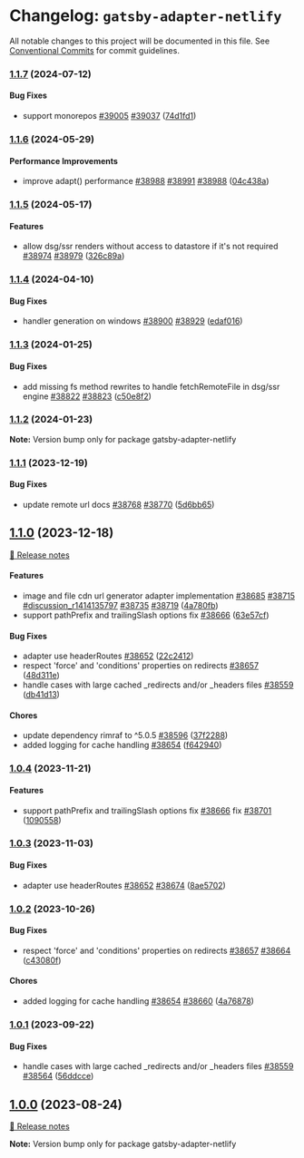 # Changelog: `gatsby-adapter-netlify`

All notable changes to this project will be documented in this file.
See [Conventional Commits](https://conventionalcommits.org) for commit guidelines.

### [1.1.7](https://github.com/gatsbyjs/gatsby/commits/gatsby-adapter-netlify@1.1.7/packages/gatsby-adapter-netlify) (2024-07-12)

#### Bug Fixes

- support monorepos [#39005](https://github.com/gatsbyjs/gatsby/issues/39005) [#39037](https://github.com/gatsbyjs/gatsby/issues/39037) ([74d1fd1](https://github.com/gatsbyjs/gatsby/commit/74d1fd117eb7c2dc75b584c03c8ce025748f5358))

### [1.1.6](https://github.com/gatsbyjs/gatsby/commits/gatsby-adapter-netlify@1.1.6/packages/gatsby-adapter-netlify) (2024-05-29)

#### Performance Improvements

- improve adapt() performance [#38988](https://github.com/gatsbyjs/gatsby/issues/38988) [#38991](https://github.com/gatsbyjs/gatsby/issues/38991) [#38988](https://github.com/gatsbyjs/gatsby/issues/38988) ([04c438a](https://github.com/gatsbyjs/gatsby/commit/04c438ada54a16c0d34d973464b80027eff61191))

### [1.1.5](https://github.com/gatsbyjs/gatsby/commits/gatsby-adapter-netlify@1.1.5/packages/gatsby-adapter-netlify) (2024-05-17)

#### Features

- allow dsg/ssr renders without access to datastore if it's not required [#38974](https://github.com/gatsbyjs/gatsby/issues/38974) [#38979](https://github.com/gatsbyjs/gatsby/issues/38979) ([326c89a](https://github.com/gatsbyjs/gatsby/commit/326c89aaa30edcd3d6e46e797a4b7bcec171b6f2))

### [1.1.4](https://github.com/gatsbyjs/gatsby/commits/gatsby-adapter-netlify@1.1.4/packages/gatsby-adapter-netlify) (2024-04-10)

#### Bug Fixes

- handler generation on windows [#38900](https://github.com/gatsbyjs/gatsby/issues/38900) [#38929](https://github.com/gatsbyjs/gatsby/issues/38929) ([edaf016](https://github.com/gatsbyjs/gatsby/commit/edaf016906b593f0e028fa4a4e0b4ecc41cf1cc6))

### [1.1.3](https://github.com/gatsbyjs/gatsby/commits/gatsby-adapter-netlify@1.1.3/packages/gatsby-adapter-netlify) (2024-01-25)

#### Bug Fixes

- add missing fs method rewrites to handle fetchRemoteFile in dsg/ssr engine [#38822](https://github.com/gatsbyjs/gatsby/issues/38822) [#38823](https://github.com/gatsbyjs/gatsby/issues/38823) ([c50e8f2](https://github.com/gatsbyjs/gatsby/commit/c50e8f2cd93898d9a483440ebd6eeeb492e73087))

### [1.1.2](https://github.com/gatsbyjs/gatsby/commits/gatsby-adapter-netlify@1.1.2/packages/gatsby-adapter-netlify) (2024-01-23)

**Note:** Version bump only for package gatsby-adapter-netlify

### [1.1.1](https://github.com/gatsbyjs/gatsby/commits/gatsby-adapter-netlify@1.1.1/packages/gatsby-adapter-netlify) (2023-12-19)

#### Bug Fixes

- update remote url docs [#38768](https://github.com/gatsbyjs/gatsby/issues/38768) [#38770](https://github.com/gatsbyjs/gatsby/issues/38770) ([5d6bb65](https://github.com/gatsbyjs/gatsby/commit/5d6bb65f1b1c93eaf5d9e01dfc9c8b37c9b09fea))

## [1.1.0](https://github.com/gatsbyjs/gatsby/commits/gatsby-adapter-netlify@1.1.0/packages/gatsby-adapter-netlify) (2023-12-18)

[🧾 Release notes](https://www.gatsbyjs.com/docs/reference/release-notes/v5.13)

#### Features

- image and file cdn url generator adapter implementation [#38685](https://github.com/gatsbyjs/gatsby/issues/38685) [#38715](https://github.com/gatsbyjs/gatsby/issues/38715) [#discussion_r1414135797](https://github.com/gatsbyjs/gatsby/issues/discussion_r1414135797) [#38735](https://github.com/gatsbyjs/gatsby/issues/38735) [#38719](https://github.com/gatsbyjs/gatsby/issues/38719) ([4a780fb](https://github.com/gatsbyjs/gatsby/commit/4a780fbac717b1df337f156e2ac4b2da6478106b))
- support pathPrefix and trailingSlash options fix [#38666](https://github.com/gatsbyjs/gatsby/issues/38666) ([63e57cf](https://github.com/gatsbyjs/gatsby/commit/63e57cf3dd96083d219c09741a751206bb715a53))

#### Bug Fixes

- adapter use headerRoutes [#38652](https://github.com/gatsbyjs/gatsby/issues/38652) ([22c2412](https://github.com/gatsbyjs/gatsby/commit/22c24122f321d60011aec7daec86a1ccf89e994d))
- respect 'force' and 'conditions' properties on redirects [#38657](https://github.com/gatsbyjs/gatsby/issues/38657) ([48d311e](https://github.com/gatsbyjs/gatsby/commit/48d311e71f7ab6865b0615f6f291764b4b04a874))
- handle cases with large cached \_redirects and/or \_headers files [#38559](https://github.com/gatsbyjs/gatsby/issues/38559) ([db41d13](https://github.com/gatsbyjs/gatsby/commit/db41d1356c527cf4028142050978accd4abb1e9a))

#### Chores

- update dependency rimraf to ^5.0.5 [#38596](https://github.com/gatsbyjs/gatsby/issues/38596) ([37f2288](https://github.com/gatsbyjs/gatsby/commit/37f2288ee701d30d4d62ccb2f1d4487e7eb522b4))
- added logging for cache handling [#38654](https://github.com/gatsbyjs/gatsby/issues/38654) ([f642940](https://github.com/gatsbyjs/gatsby/commit/f642940579fb2c96c22868b2b40f0983feaef087))

### [1.0.4](https://github.com/gatsbyjs/gatsby/commits/gatsby-adapter-netlify@1.0.4/packages/gatsby-adapter-netlify) (2023-11-21)

#### Features

- support pathPrefix and trailingSlash options fix [#38666](https://github.com/gatsbyjs/gatsby/issues/38666) fix [#38701](https://github.com/gatsbyjs/gatsby/issues/38701) ([1090558](https://github.com/gatsbyjs/gatsby/commit/1090558010c5e73de49d5987ab38d30165581c51))

### [1.0.3](https://github.com/gatsbyjs/gatsby/commits/gatsby-adapter-netlify@1.0.3/packages/gatsby-adapter-netlify) (2023-11-03)

#### Bug Fixes

- adapter use headerRoutes [#38652](https://github.com/gatsbyjs/gatsby/issues/38652) [#38674](https://github.com/gatsbyjs/gatsby/issues/38674) ([8ae5702](https://github.com/gatsbyjs/gatsby/commit/8ae5702433e8ab68b2742ef92f9816fbc84dcfd0))

### [1.0.2](https://github.com/gatsbyjs/gatsby/commits/gatsby-adapter-netlify@1.0.2/packages/gatsby-adapter-netlify) (2023-10-26)

#### Bug Fixes

- respect 'force' and 'conditions' properties on redirects [#38657](https://github.com/gatsbyjs/gatsby/issues/38657) [#38664](https://github.com/gatsbyjs/gatsby/issues/38664) ([c43080f](https://github.com/gatsbyjs/gatsby/commit/c43080f49fe54022be141855db4e56d98398338c))

#### Chores

- added logging for cache handling [#38654](https://github.com/gatsbyjs/gatsby/issues/38654) [#38660](https://github.com/gatsbyjs/gatsby/issues/38660) ([4a76878](https://github.com/gatsbyjs/gatsby/commit/4a768788c91298317ff40388c288564efc52b763))

### [1.0.1](https://github.com/gatsbyjs/gatsby/commits/gatsby-adapter-netlify@1.0.1/packages/gatsby-adapter-netlify) (2023-09-22)

#### Bug Fixes

- handle cases with large cached \_redirects and/or \_headers files [#38559](https://github.com/gatsbyjs/gatsby/issues/38559) [#38564](https://github.com/gatsbyjs/gatsby/issues/38564) ([56ddcce](https://github.com/gatsbyjs/gatsby/commit/56ddccecb8df4b04af956df9c83b7058d8008b26))

## [1.0.0](https://github.com/gatsbyjs/gatsby/commits/gatsby-adapter-netlify@1.0.0/packages/gatsby-adapter-netlify) (2023-08-24)

[🧾 Release notes](https://www.gatsbyjs.com/docs/reference/release-notes/v5.12)

**Note:** Version bump only for package gatsby-adapter-netlify

<a name="before-release-process"></a>

